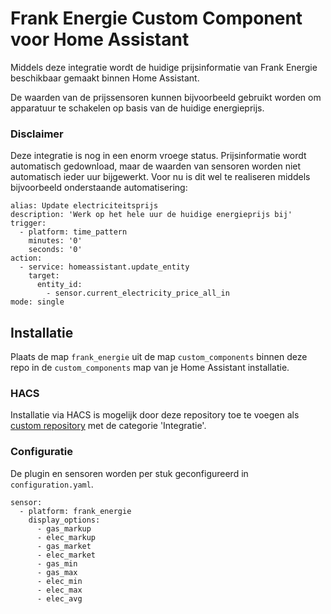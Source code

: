 # Frank Energie Custom Component voor Home Assistant
Middels deze integratie wordt de huidige prijsinformatie van Frank Energie beschikbaar gemaakt binnen Home Assistant.

De waarden van de prijssensoren kunnen bijvoorbeeld gebruikt worden om apparatuur te schakelen op basis van de huidige energieprijs.

### Disclaimer
Deze integratie is nog in een enorm vroege status. Prijsinformatie wordt automatisch gedownload, maar de waarden van sensoren worden niet automatisch ieder uur bijgewerkt. Voor nu is dit wel te realiseren middels bijvoorbeeld onderstaande automatisering:
```
alias: Update electriciteitsprijs
description: 'Werk op het hele uur de huidige energieprijs bij'
trigger:
  - platform: time_pattern
    minutes: '0'
    seconds: '0'
action:
  - service: homeassistant.update_entity
    target:
      entity_id:
        - sensor.current_electricity_price_all_in
mode: single
```
## Installatie
Plaats de map `frank_energie` uit de map `custom_components` binnen deze repo in de `custom_components` map van je Home Assistant installatie.

### HACS

Installatie via HACS is mogelijk door deze repository toe te voegen als [custom repository](https://hacs.xyz/docs/faq/custom_repositories) met de categorie 'Integratie'.

### Configuratie

De plugin en sensoren worden per stuk geconfigureerd in `configuration.yaml`.

```
sensor:
  - platform: frank_energie
    display_options:
      - gas_markup
      - elec_markup
      - gas_market
      - elec_market
      - gas_min
      - gas_max
      - elec_min
      - elec_max
      - elec_avg
```

